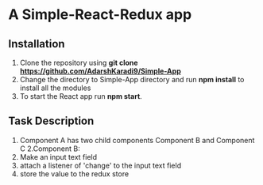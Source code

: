 # A Simple-React-Redux app
## Installation
1. Clone the repository using **git clone https://github.com/AdarshKaradi9/Simple-App**
2. Change the directory to Simple-App directory and run **npm install** to install all the modules
3. To start the React app run **npm start**.

## Task Description
1. Component A has two child components Component B and Component C
2.Component B: 
  1. Make an input text field
  2. attach a listener of 'change' to the input text field
  3. store the value to the redux store

